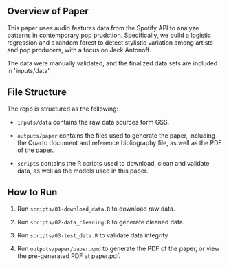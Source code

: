 ## Overview of Paper

This paper uses audio features data from the Spotify API to analyze patterns in contemporary pop prudction. Specifically, we build a logistic regression and a random forest to detect stylistic variation among artists and pop producers, with a focus on Jack Antonoff.

The data were manually validated, and the finalized data sets are included in 'inputs/data'.

## File Structure

The repo is structured as the following:

-   `inputs/data` contains the raw data sources form GSS.

-   `outputs/paper` contains the files used to generate the paper, including the Quarto document and reference bibliography file, as well as the PDF of the paper.

-   `scripts` contains the R scripts used to download, clean and validate data, as well as the models used in this paper.

## How to Run

1.  Run `scripts/01-download_data.R` to download raw data.

2.  Run `scripts/02-data_cleaning.R` to generate cleaned data.

3.  Run `scripts/03-test_data.R` to validate data integrity

4.  Run `outputs/paper/paper.qmd` to generate the PDF of the paper, or view the pre-generated PDF at paper.pdf.
